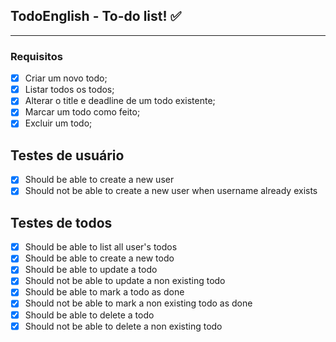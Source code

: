 ## TodoEnglish - To-do list! ✅

---

### Requisitos
- [x] Criar um novo todo;
- [x] Listar todos os todos;
- [x] Alterar o title e deadline de um todo existente;
- [x] Marcar um todo como feito;
- [x] Excluir um todo;

## Testes de usuário
- [x] Should be able to create a new user
- [x] Should not be able to create a new user when username already exists

## Testes de todos

- [x] Should be able to list all user's todos
- [x] Should be able to create a new todo
- [x] Should be able to update a todo
- [x] Should not be able to update a non existing todo
- [x] Should be able to mark a todo as done
- [x] Should not be able to mark a non existing todo as done
- [x] Should be able to delete a todo
- [x] Should not be able to delete a non existing todo
